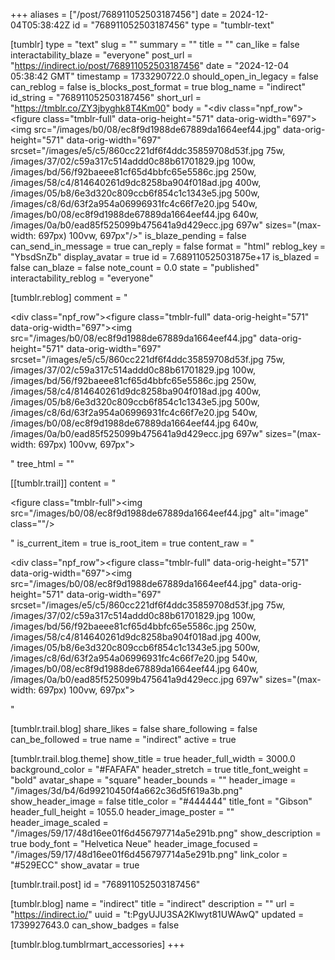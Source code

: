 +++
aliases = ["/post/768911052503187456"]
date = 2024-12-04T05:38:42Z
id = "768911052503187456"
type = "tumblr-text"

[tumblr]
type = "text"
slug = ""
summary = ""
title = ""
can_like = false
interactability_blaze = "everyone"
post_url = "https://indirect.io/post/768911052503187456"
date = "2024-12-04 05:38:42 GMT"
timestamp = 1733290722.0
should_open_in_legacy = false
can_reblog = false
is_blocks_post_format = true
blog_name = "indirect"
id_string = "768911052503187456"
short_url = "https://tmblr.co/ZY3jbyghk8T4Km00"
body = "<div class=\"npf_row\"><figure class=\"tmblr-full\" data-orig-height=\"571\" data-orig-width=\"697\"><img src=\"/images/b0/08/ec8f9d1988de67889da1664eef44.jpg\" data-orig-height=\"571\" data-orig-width=\"697\" srcset=\"/images/e5/c5/860cc221df6f4ddc35859708d53f.jpg 75w, /images/37/02/c59a317c514addd0c88b61701829.jpg 100w, /images/bd/56/f92baeee81cf65d4bbfc65e5586c.jpg 250w, /images/58/c4/814640261d9dc8258ba904f018ad.jpg 400w, /images/05/b8/6e3d320c809ccb6f854c1c1343e5.jpg 500w, /images/c8/6d/63f2a954a06996931fc4c66f7e20.jpg 540w, /images/b0/08/ec8f9d1988de67889da1664eef44.jpg 640w, /images/0a/b0/ead85f525099b475641a9d429ecc.jpg 697w\" sizes=\"(max-width: 697px) 100vw, 697px\"/></figure></div>"
is_blaze_pending = false
can_send_in_message = true
can_reply = false
format = "html"
reblog_key = "YbsdSnZb"
display_avatar = true
id = 7.689110525031875e+17
is_blazed = false
can_blaze = false
note_count = 0.0
state = "published"
interactability_reblog = "everyone"

[tumblr.reblog]
comment = "<p><div class=\"npf_row\"><figure class=\"tmblr-full\" data-orig-height=\"571\" data-orig-width=\"697\"><img src=\"/images/b0/08/ec8f9d1988de67889da1664eef44.jpg\" data-orig-height=\"571\" data-orig-width=\"697\" srcset=\"/images/e5/c5/860cc221df6f4ddc35859708d53f.jpg 75w, /images/37/02/c59a317c514addd0c88b61701829.jpg 100w, /images/bd/56/f92baeee81cf65d4bbfc65e5586c.jpg 250w, /images/58/c4/814640261d9dc8258ba904f018ad.jpg 400w, /images/05/b8/6e3d320c809ccb6f854c1c1343e5.jpg 500w, /images/c8/6d/63f2a954a06996931fc4c66f7e20.jpg 540w, /images/b0/08/ec8f9d1988de67889da1664eef44.jpg 640w, /images/0a/b0/ead85f525099b475641a9d429ecc.jpg 697w\" sizes=\"(max-width: 697px) 100vw, 697px\"></figure></div></p>"
tree_html = ""

[[tumblr.trail]]
content = "<p><figure class=\"tmblr-full\"><img src=\"/images/b0/08/ec8f9d1988de67889da1664eef44.jpg\" alt=\"image\" class=\"\"/></figure></p>"
is_current_item = true
is_root_item = true
content_raw = "<p><div class=\"npf_row\"><figure class=\"tmblr-full\" data-orig-height=\"571\" data-orig-width=\"697\"><img src=\"/images/b0/08/ec8f9d1988de67889da1664eef44.jpg\" data-orig-height=\"571\" data-orig-width=\"697\" srcset=\"/images/e5/c5/860cc221df6f4ddc35859708d53f.jpg 75w, /images/37/02/c59a317c514addd0c88b61701829.jpg 100w, /images/bd/56/f92baeee81cf65d4bbfc65e5586c.jpg 250w, /images/58/c4/814640261d9dc8258ba904f018ad.jpg 400w, /images/05/b8/6e3d320c809ccb6f854c1c1343e5.jpg 500w, /images/c8/6d/63f2a954a06996931fc4c66f7e20.jpg 540w, /images/b0/08/ec8f9d1988de67889da1664eef44.jpg 640w, /images/0a/b0/ead85f525099b475641a9d429ecc.jpg 697w\" sizes=\"(max-width: 697px) 100vw, 697px\"></figure></div></p>"

[tumblr.trail.blog]
share_likes = false
share_following = false
can_be_followed = true
name = "indirect"
active = true

[tumblr.trail.blog.theme]
show_title = true
header_full_width = 3000.0
background_color = "#FAFAFA"
header_stretch = true
title_font_weight = "bold"
avatar_shape = "square"
header_bounds = ""
header_image = "/images/3d/b4/6d99210450f4a662c36d5f619a3b.png"
show_header_image = false
title_color = "#444444"
title_font = "Gibson"
header_full_height = 1055.0
header_image_poster = ""
header_image_scaled = "/images/59/17/48d16ee01f6d456797714a5e291b.png"
show_description = true
body_font = "Helvetica Neue"
header_image_focused = "/images/59/17/48d16ee01f6d456797714a5e291b.png"
link_color = "#529ECC"
show_avatar = true

[tumblr.trail.post]
id = "768911052503187456"

[tumblr.blog]
name = "indirect"
title = "indirect"
description = ""
url = "https://indirect.io/"
uuid = "t:PgyUJU3SA2Klwyt81UWAwQ"
updated = 1739927643.0
can_show_badges = false

[tumblr.blog.tumblrmart_accessories]
+++
